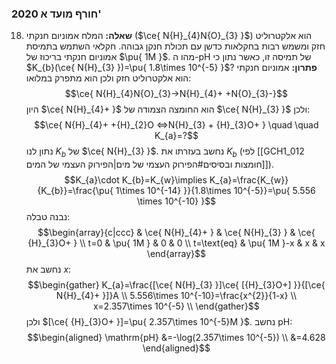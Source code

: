 ### 2020 חורף מועד א'

18. **שאלה:**
	המלח אמוניום חנקתי ($\ce{ N{H}_{4}N{O}_{3} }$) הוא אלקטרוליט חזק ומשמש רבות בחקלאות כדשן עם תכולת חנקן גבוהה. חקלאי השתמש בתמיסת אמוניום חנקתי בריכוז של $\pu{ 1M }$. מהו ה-$\mathrm{pH}$ של תמיסה זו, כאשר נתון כי $K_{b}(\ce{ N{H}_{3} })=\pu{ 1.8\times 10^{-5} }$?
	**פתרון:**
	אמוניום חנקתי הוא אלקטרוליט חזק ולכן הוא מתפרק במלואו:
	$$\ce{ N{H}_{4}N{O}_{3}->N{H}_{4}+ +N{O}_{3}-}$$
	היון $\ce{ N{H}_{4}+ }$ הוא החומצה הצמודה של $\ce{ N{H}_{3} }$ ולכן:
	$$\ce{ N{H}_{4}+ +{H}_{2}O <=>N{H}_{3} + {H}_{3}O+ } \quad \quad K_{a}=?$$
	נתון לנו $K_{b}$ של $\ce{ N{H}_{3} }$. נחשב בעזרתו את $K_{b}$ (לפי [[GCH1_012 חומצות ובסיסים#הפירוק העצמי של מים|הפירוק העצמי של המים]]).
	$$K_{a}\cdot K_{b}=K_{w}\implies K_{a}=\frac{K_{w}}{K_{b}}=\frac{\pu{ 1\times 10^{-14} }}{1.8\times 10^{-5}}=\pu{ 5.556 \times 10^{-10} }$$
	נבנה טבלה:
	$$\begin{array}{c|ccc}
 & \ce{ N{H}_{4}+ } & \ce{ N{H}_{3} } & \ce{ {H}_{3}O+ } \\
t=0 & \pu{ 1M } & 0 & 0 \\
t=\text{eq} & \pu{ 1M }-x & x & x
\end{array}$$
נחשב את $x$:
	$$\begin{gather}
K_{a}=\frac{[\ce{ N{H}_{3} }]\ce{ [{H}_{3}O+] }}{[\ce{ N{H}_{4}+ }]}A \\
5.556\times 10^{-10}=\frac{x^{2}}{1-x} \\
x=2.357\times 10^{-5} \\
\end{gather}$$
	ולכן $[\ce{ {H}_{3}O+ }]=\pu{ 2.357\times 10^{-5}M }$. נחשב $\mathrm{pH}$:
	$$\begin{aligned}
\mathrm{pH} &=-\log(2.357\times 10^{-5}) \\
	&=4.628
\end{aligned}$$